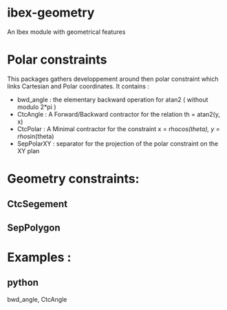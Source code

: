 # ibex-geometry
An Ibex module with geometrical features

# Polar constraints

This packages gathers developpement around then polar constraint which links Cartesian and Polar coordinates.
It contains :
 + bwd_angle : the elementary backward operation for atan2 ( without modulo 2*pi )
 + CtcAngle : A Forward/Backward contractor for the relation th = atan2(y, x)
 + CtcPolar : A Minimal contractor for the constraint x = rho*cos(theta), y   = rho*sin(theta)
 + SepPolarXY : separator for the projection of the polar constraint on the XY plan



# Geometry constraints:

## CtcSegement

## SepPolygon




# Examples :
## python
bwd_angle, CtcAngle
